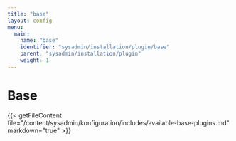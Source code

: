 ```yaml
---
title: "base"
layout: config
menu:
  main:
    name: "base"
    identifier: "sysadmin/installation/plugin/base"
    parent: "sysadmin/installation/plugin"
    weight: 1
---
```

# Base

{{< getFileContent file="/content/sysadmin/konfiguration/includes/available-base-plugins.md" markdown="true" >}}